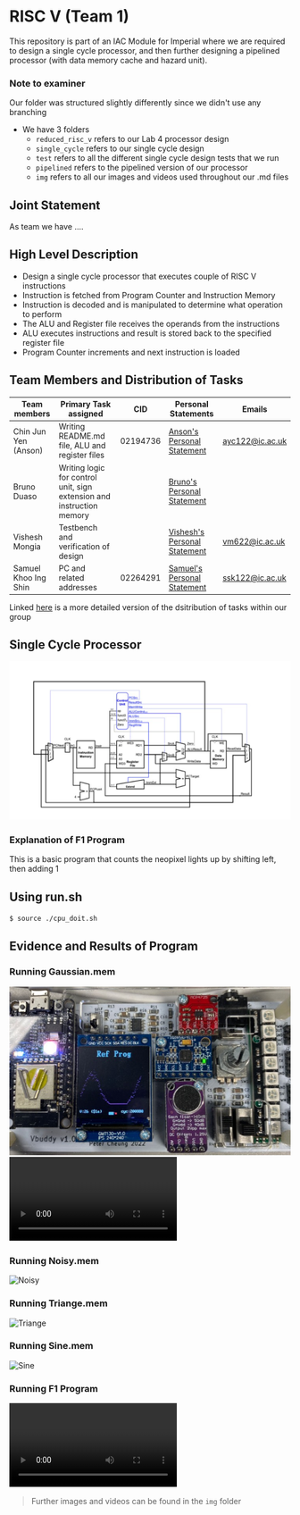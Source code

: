 # RISC V (Team 1) 

This repository is part of an IAC Module for Imperial where we are required to design a single cycle processor, and then further designing a pipelined processor (with data memory cache and hazard unit).

### Note to examiner
Our folder was structured slightly differently since we didn't use any branching
- We have 3 folders 
    - `reduced_risc_v` refers to our Lab 4 processor design
    - `single_cycle` refers to our single cycle design
    - `test` refers to all the different single cycle design tests that we run
    - `pipelined` refers to the pipelined version of our processor 
    - `img` refers to all our images and videos used throughout our .md files 


## Joint Statement
As team we have ....

## High Level Description

- Design a single cycle processor that executes couple of RISC V instructions
- Instruction is fetched from Program Counter and Instruction Memory
- Instruction is decoded and is manipulated to determine what operation to perform 
- The ALU and Register file receives the operands from the instructions
- ALU executes instructions and result is stored back to the specified register file 
- Program Counter increments and next instruction is loaded

## Team Members and Distribution of Tasks

| Team members         | Primary Task assigned                                                 |CID        | Personal Statements                                                       | Emails         |
|----------------------|-----------------------------------------------------------------------|-----------|---------------------------------------------------------------------------|----------------|
| Chin Jun Yen (Anson) | Writing README.md file, ALU and register files                        |02194736   |[Anson's Personal Statement](/AnsonChinPersonalStatement.md)               |ayc122@ic.ac.uk |
| Bruno Duaso          | Writing logic for control unit, sign extension and instruction memory |           |[Bruno's Personal Statement](/BrunoDuasoPersonalStatement.md)              |                |
| Vishesh Mongia       | Testbench and verification of design                                  |           |[Vishesh's Personal Statement](/VisheshMongiaPersonalStatement.md)         |vm622@ic.ac.uk  |
| Samuel Khoo Ing Shin | PC and related addresses                                              |02264291   |[Samuel's Personal Statement](/SamuelKhooPersonalStatement.md)             |ssk122@ic.ac.uk |

Linked [here](/taskdistribution.md) is a more detailed version of the dsitribution of tasks within our group

## Single Cycle Processor

![Image](/img/pro.png)

### Explanation of F1 Program 

This is a basic program that counts the neopixel lights up by shifting left, then adding 1 


## Using run.sh 

```bash
$ source ./cpu_doit.sh
```


## Evidence and Results of Program

### Running Gaussian.mem 
![Gaussianimg](/img/gaussianmem.jpg)
![Gaussianvid](/img/gaussianmem.mp4)

### Running Noisy.mem
![Noisy](noisymem.jpg)

### Running Triange.mem
![Triange](triangemem.jpg)

### Running Sine.mem 
![Sine](sinemem.jpg)

### Running F1 Program
![F1video](f1video.mp4)

> Further images and videos can be found in the `img` folder 










